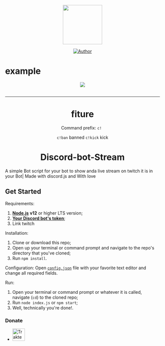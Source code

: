<p align="center">
<img src="https://prtimes.jp/i/16356/2133/origin/d16356-2133-487276-0.png" width="128" height="128"/>
</p>
<p align="center">
<a href="https://github.com/fskhrijuanda"><img title="Author" src="https://img.shields.io/badge/badge/Author-Fakhri-red.svg?style=for-the-badge&logo=github"></a>
</p>





# example
<div align="center">
    <img src="https://i.imgur.com/QOAEfnC.png"><br><br>

---

# fiture
Command prefix: ```c! ```

`c!ban` banned
`c!kick` kick 

# Discord-bot-Stream
</div>

A simple Bot script for your bot to show anda live stream on twitch  it is in your Bot| Made with discord.js and With love


## Get Started
Requirements:
1. [**Node.js**](https://nodejs.org/en/) **v12** or higher LTS version;
2. [**Your Discord bot's token**](https://discordapp.com/developers/applications/);
3. Link twitch

Installation:
1. Clone or download this repo;
2. Open up your terminal or command prompt and navigate to the repo's directory that you've cloned;
3. Run `npm install`.

Configuration:
Open [`config.json`](https://github.com/fskhrijuanda/Discord-bot-Stream/blob/main/config.json) file with your favorite text editor and change all required fields.

Run:
1. Open your terminal or command prompt or whatever it is called, navigate (`cd`) to the cloned repo;
2. Run `node index.js` or `npm start`;
3. Well, technically you're done!.

### Donate
* <a href="https://trakteer.id/fakhrijuanda12" target="_blank"><img id="wse-buttons-preview" src="https://cdn.trakteer.id/images/embed/trbtn-red-1.png" height="40" style="border:0px;height:40px;" alt="Trakteer Saya"></a>
